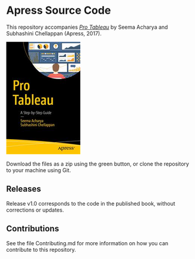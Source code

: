 # Apress Source Code

This repository accompanies [*Pro Tableau*](http://www.apress.com/9781484223512) by Seema Acharya and Subhashini Chellappan (Apress, 2017).

![Cover image](9781484223512.jpg)

Download the files as a zip using the green button, or clone the repository to your machine using Git.

## Releases

Release v1.0 corresponds to the code in the published book, without corrections or updates.

## Contributions

See the file Contributing.md for more information on how you can contribute to this repository.
